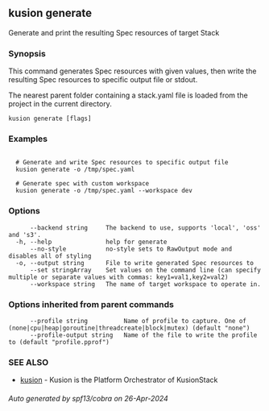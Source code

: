 ## kusion generate

Generate and print the resulting Spec resources of target Stack

### Synopsis

This command generates Spec resources with given values, then write the resulting Spec resources to specific output file or stdout.

 The nearest parent folder containing a stack.yaml file is loaded from the project in the current directory.

```
kusion generate [flags]
```

### Examples

```

  # Generate and write Spec resources to specific output file
  kusion generate -o /tmp/spec.yaml

  # Generate spec with custom workspace
  kusion generate -o /tmp/spec.yaml --workspace dev
```

### Options

```
      --backend string     The backend to use, supports 'local', 'oss' and 's3'.
  -h, --help               help for generate
      --no-style           no-style sets to RawOutput mode and disables all of styling
  -o, --output string      File to write generated Spec resources to
      --set stringArray    Set values on the command line (can specify multiple or separate values with commas: key1=val1,key2=val2)
      --workspace string   The name of target workspace to operate in.
```

### Options inherited from parent commands

```
      --profile string          Name of profile to capture. One of (none|cpu|heap|goroutine|threadcreate|block|mutex) (default "none")
      --profile-output string   Name of the file to write the profile to (default "profile.pprof")
```

### SEE ALSO

* [kusion](index.md)	 - Kusion is the Platform Orchestrator of KusionStack

###### Auto generated by spf13/cobra on 26-Apr-2024
